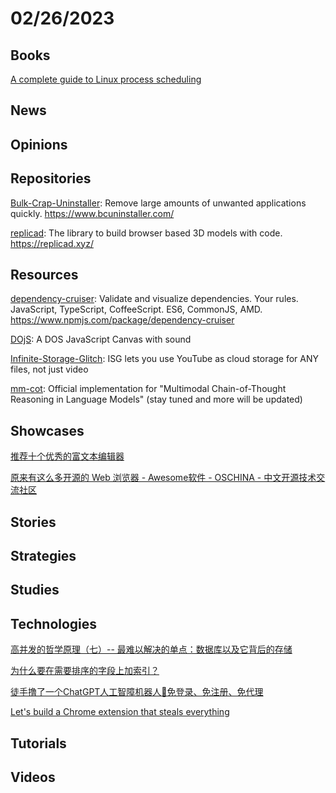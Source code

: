 # 02/26/2023

## Books
[A complete guide to Linux process scheduling](https://trepo.tuni.fi/bitstream/handle/10024/96864/GRADU-1428493916.pdf)

## News

## Opinions

## Repositories
[Bulk-Crap-Uninstaller](https://github.com/Klocman/Bulk-Crap-Uninstaller): Remove large amounts of unwanted applications quickly. https://www.bcuninstaller.com/

[replicad](https://github.com/sgenoud/replicad): The library to build browser based 3D models with code. https://replicad.xyz/

## Resources
[dependency-cruiser](https://github.com/sverweij/dependency-cruiser): Validate and visualize dependencies. Your rules. JavaScript, TypeScript, CoffeeScript. ES6, CommonJS, AMD. https://www.npmjs.com/package/dependency-cruiser

[DOjS](https://github.com/SuperIlu/DOjS): A DOS JavaScript Canvas with sound

[Infinite-Storage-Glitch](https://github.com/DvorakDwarf/Infinite-Storage-Glitch): ISG lets you use YouTube as cloud storage for ANY files, not just video

[mm-cot](https://github.com/amazon-science/mm-cot): Official implementation for "Multimodal Chain-of-Thought Reasoning in Language Models" (stay tuned and more will be updated)

## Showcases
[推荐十个优秀的富文本编辑器](https://juejin.cn/post/7201883287937990712)

[原来有这么多开源的 Web 浏览器 - Awesome软件 - OSCHINA - 中文开源技术交流社区](https://www.oschina.net/project/awesome?columnId=45)

## Stories

## Strategies

## Studies

## Technologies
[高并发的哲学原理（七）-- 最难以解决的单点：数据库以及它背后的存储](https://mp.weixin.qq.com/s?__biz=MzkxOTQzNjYzNg==&mid=2247483878&idx=1&sn=71f7e9bb0331f5b0e7cdffe890c3e571&chksm=c1a36dd5f6d4e4c35abfa65046e89282ccc122d4e12d578714b654a3cfb6c2e4729eed45df05&token=867072923&lang=zh_CN#rd)

[为什么要在需要排序的字段上加索引？](https://juejin.cn/post/7202557470342299703)

[徒手撸了一个ChatGPT人工智障机器人🤖免登录、免注册、免代理](https://juejin.cn/post/7202207482193920056)

[Let's build a Chrome extension that steals everything](https://mattfrisbie.substack.com/p/spy-chrome-extension)

## Tutorials

## Videos
